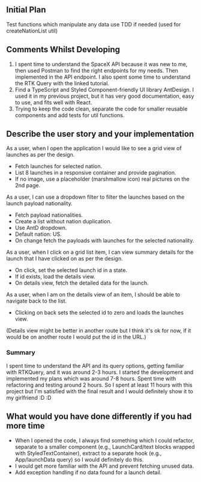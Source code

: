 ## Initial Plan

Test functions which manipulate any data 
use TDD if needed (used for createNationList util)

## Comments Whilst Developing

1. I spent time to understand the SpaceX API because it was new to me, then used Postman to find the right endpoints for my needs. Then implemented in the API endpoint. I also spent some time to understand the RTK Query with the linked tutorial.
2. Find a TypeScript and Styled Component-friendly UI library AntDesign. I used it in my previous project, but it has very good documentation, easy to use, and fits well with React.
3. Trying to keep the code clean, separate the code for smaller reusable components and add tests for util functions.

## Describe the user story and your implementation

As a user, when I open the application I would like to see a grid view of launches as per the design.
- Fetch launches for selected nation.
- List 8 launches in a responsive container and provide pagination.
- If no image, use a placeholder (marshmallow icon) real pictures on the 2nd page.

As a user, I can use a dropdown filter to filter the launches based on the launch payload nationality.
- Fetch payload nationalities.
- Create a list without nation duplication.
- Use AntD dropdown.
- Default nation: US.
- On change fetch the payloads with launches for the selected nationality.

As a user, when I click on a grid list item, I can view summary details for the launch that I have clicked on as per the design.
- On click, set the selected launch id in a state.
- If id exists, load the details view.
- On details view, fetch the detailed data for the launch.

As a user, when I am on the details view of an item, I should be able to navigate back to the list.
- Clicking on back sets the selected id to zero and loads the launches view.

(Details view might be better in another route but I think it's ok for now, if it would be on another route I would put the id in the URL.)

### Summary
I spent time to understand the API and its query options, getting familiar with RTKQuery, and it was around 2-3 hours. 
I started the development and implemented my plans which was around 7-8 hours. 
Spent time with refactoring and testing around 2 hours. 
So I spent at least 11 hours with this project but I'm satisfied with the final result and I would definitely show it to my girlfriend :D :D

## What would you have done differently if you had more time
- When I opened the code, I always find something which I could refactor, separate to a smaller component (e.g., LaunchCard/text blocks wrapped with StyledTextContainer), extract to a separate hook (e.g., App/launchData query) so I would definitely do this.
- I would get more familiar with the API and prevent fetching unused data.
- Add exception handling if no data found for a launch detail.
